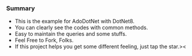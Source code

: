 ### Summary

- This is the example for AdoDotNet with DotNet8. 
- You can clearly see the codes with common methods.
- Easy to maintain the queries and some stuffs.
- Feel Free to Fork, Folks.
- If this project helps you get some different feeling, just tap the star.><